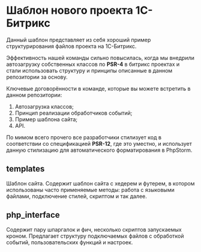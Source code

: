 # Шаблон нового проекта 1С-Битрикс

Данный шаблон представляет из себя хороший пример структурирования файлов проекта на 1С-Битрикс.

Эффективность нашей команды сильно повысилась, когда мы внедрили автозагрузку собственных классов по **PSR-4** в битрикс проектах и стали использовать структуру и принципы описанные в данном репозитории за основу.

Ключевые договорённости в команде, которые вы можете встретить в данном репозитории:
1. Автозагрузка классов;
2. Принцип реализации обработчиков событий;
3. Пример шаблона сайта;
4. API.

По мимом всего прочего все разработчики стилизует код в соответствии со спецификацией **PSR-12**, где это уместно, и использует данную стилизацию для автоматического форматирования в PhpStorm.

templates
-------------

Шаблон сайта. Содержит шаблон сайта с хедерем и футерем, в котором использованы часто применяемые методы: работа с языковыми файлами, подключение стилей, скриптом и так далее.

php_interface
-------------

Содержит пару шпаргалок и фич, несколько скриптов запускаемых кроном. Предлагает структуру подключаемых файлов с обработкой событий, пользовательских функций и настроек.
